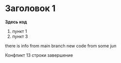 # Заголовок 1

**Здесь код**

1. пункт 1
2. пункт 3


there is info from main branch
new code from some jun


Конфликт 13 строки завершение
